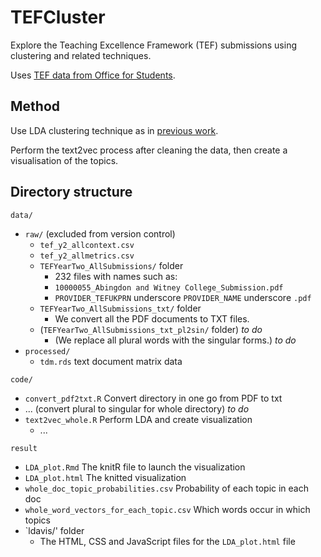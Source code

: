 # TEFCluster
Explore the Teaching Excellence Framework (TEF) submissions using clustering and related techniques.

Uses [TEF data from Office for Students](https://www.officeforstudents.org.uk/advice-and-guidance/teaching/tef-data/get-the-data/).

## Method

Use LDA clustering technique as in <a href="https://www.research.manchester.ac.uk/portal/en/publications/corporate-social-responsibility-reports(111f0746-0250-4206-a4a9-300b5e39df59).html">previous work</a>.

Perform the text2vec process after cleaning the data, then 
create a visualisation of the topics.

## Directory structure
`data/`

- `raw/` (excluded from version control)
    - `tef_y2_allcontext.csv` 
    - `tef_y2_allmetrics.csv`
    - `TEFYearTwo_AllSubmissions/` folder
        - 232 files with names such as:
        - `10000055_Abingdon and Witney College_Submission.pdf`
        - `PROVIDER_TEFUKPRN` underscore `PROVIDER_NAME` underscore `.pdf`
    - `TEFYearTwo_AllSubmissions_txt/` folder
        - We convert all the PDF documents to TXT files.
    - (`TEFYearTwo_AllSubmissions_txt_pl2sin/` folder) _to do_
        - (We replace all plural words with the singular forms.) _to do_
- `processed/`
    - `tdm.rds` text document matrix data

`code/` 

- `convert_pdf2txt.R` Convert directory in one go from PDF to txt
- ... (convert plural to singular for whole directory) _to do_
- `text2vec_whole.R` Perform LDA and create visualization
  - ...

`result`

- `LDA_plot.Rmd` The knitR file to launch the visualization
- `LDA_plot.html` The knitted visualization
- `whole_doc_topic_probabilities.csv` Probability of each topic in each doc
- `whole_word_vectors_for_each_topic.csv` Which words occur in which topics
- `ldavis/' folder
   - The HTML, CSS and JavaScript files for the `LDA_plot.html` file
